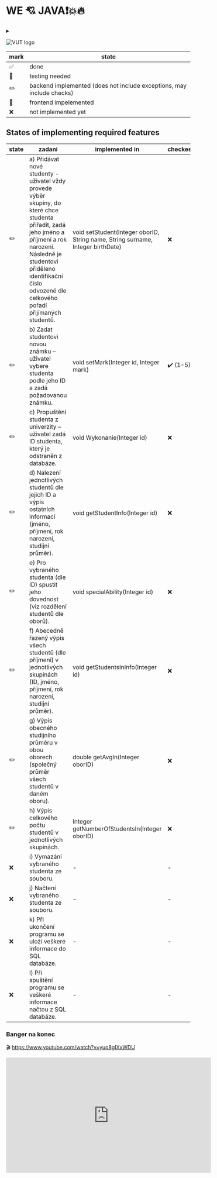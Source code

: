 # WE :cupid: JAVA:exclamation::boom::fire:
<details>
  <summary></summary>
   <h1>:trollface:</h1>
</details>

![VUT logo](https://vizual.vut.cz/images/o5.png)

| mark  | state |
| ------------- | ------------- |
| :white_check_mark:  | done  |
| :pushpin:  | testing needed  |
| :pencil2:  | backend implemented (does not include exceptions, may include checks)  |
| :newspaper:  | frontend impelemented  |
| :x:  | not implemented yet  |

## States of implementing required features

| state  | zadani | implemented in | checkes | exceptions |
| ------------- | ------------- | ------------- | ------------- | ------------- |
| :pencil2: |  a) Přidávat nové studenty - uživatel vždy provede výběr skupiny, do které chce studenta přiřadit, zadá jeho jméno a příjmení a rok narození. Následně je studentovi přiděleno identifikační číslo odvozené dle celkového pořadí přijímaných studentů. | void setStudent(Integer oborID, String name, String surname, Integer birthDate) | :x: | :x: |
| :pencil2: |  b) Zadat studentovi novou známku – uživatel vybere studenta podle jeho ID a zadá požadovanou známku. | void setMark(Integer id, Integer mark) | :heavy_check_mark: (1-5) | :x: |
| :pencil2: |  c) Propuštění studenta z univerzity – uživatel zadá ID studenta, který je odstraněn z databáze. | void Wykonanie(Integer id) | :x: | :x: |
| :pencil2: |  d) Nalezení jednotlivých studentů dle jejich ID a výpis ostatních informací (jméno, příjmení, rok narození, studijní průměr). | void getStudentInfo(Integer id) |  :x: | :x: |
| :pencil2: |  e) Pro vybraného studenta (dle ID) spustit jeho dovednost (viz rozdělení studentů dle oborů). | void specialAbility(Integer id) | :x: | :x: |
| :pencil2: |  f) Abecedně řazený výpis všech studentů (dle příjmení) v jednotlivých skupinách (ID, jméno, příjmení, rok narození, studijní průměr). | void getStudentsInInfo(Integer id) | :x: | :x: |
| :pencil2: |  g) Výpis obecného studijního průměru v obou oborech (společný průměr všech studentů v daném oboru). | double getAvgIn(Integer oborID) | :x: | :x: |
| :pencil2: |  h) Výpis celkového počtu studentů v jednotlivých skupinách. | Integer getNumberOfStudentsIn(Integer oborID) | :x: | :x: |
| :x: |  i) Vymazání vybraného studenta ze souboru. | - | - | - |
| :x: |  j) Načtení vybraného studenta ze souboru. | - | - | - |
| :x: |  k) Při ukončení programu se uloží veškeré informace do SQL databáze. | - | - | - |
| :x: |  l) Při spuštění programu se veškeré informace načtou z SQL databáze. | - | - | - |

### Banger na konec
:clapper: https://www.youtube.com/watch?v=yup8gIXxWDU
<iframe width="560" height="315" src="https://www.youtube.com/embed/yup8gIXxWDU?si=o7qUMVwFa_rO--zi" title="YouTube video player" frameborder="0" allow="accelerometer; autoplay; clipboard-write; encrypted-media; gyroscope; picture-in-picture; web-share" referrerpolicy="strict-origin-when-cross-origin" allowfullscreen></iframe>